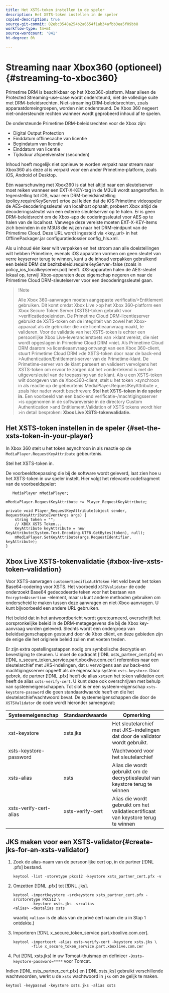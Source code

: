 ```yaml
---
title: Het XSTS-token instellen in de speler
description: Het XSTS-token instellen in de speler
copied-description: true
source-git-commit: 02ebc3548a254b2a6554f1ab34afbb3ea5f09bb8
workflow-type: tm+mt
source-wordcount: '841'
ht-degree: 0%

---
```


# Streaming naar Xbox360 (optioneel) {#streaming-to-xboc360}

Primetime DRM is beschikbaar op het Xbox360-platform. Maar alleen de Protected Streaming-use-case wordt ondersteund, niet de volledige suite met DRM-beleidsrechten. Niet-streaming DRM-beleidsrechten, zoals apparaatdomeingroepen, worden niet ondersteund. De Xbox 360 negeert niet-ondersteunde rechten wanneer wordt geprobeerd inhoud af te spelen.

De ondersteunde Primetime DRM-beleidsrechten voor de Xbox zijn:
* Digital Output Protection
* Einddatum offlinecache van licentie
* Begindatum van licentie
* Einddatum van licentie
* Tijdsduur afspeelvenster (seconden)

Inhoud hoeft mogelijk niet opnieuw te worden verpakt naar stream naar Xbox360 als deze al is verpakt voor een ander Primetime-platform, zoals iOS, Android of Desktop.

Eén waarschuwing met Xbox360 is dat het altijd naar een sleutelserver moet reiken wanneer een EXT-X-KEY-tag in de M3U8 wordt aangetroffen. In tegenstelling tot iOS, waar een DRM-beleidsinstelling (policy.requireKeyServer) ertoe zal leiden dat de iOS Primetime videospeler de AES-decoderingssleutel van localhost ophaalt, probeert Xbox altijd de decoderingssleutel van een externe sleutelserver op te halen. Er is geen DRM-beleidsrecht om de Xbox-app de coderingssleutel voor AES op te halen van de localhost. Vanwege deze vereiste moeten EXT-X-KEY-items zich bevinden in de M3U8 die wijzen naar het DRM-eindpunt van de Primetime Cloud. Deze URL wordt ingesteld via &lt;key_url> in het OfflinePackager.jar configuratiedossier config_hls.xml.

Als u inhoud één keer wilt verpakken en het stroom aan alle doelstellingen wilt hebben Primetime, evenals iOS apparaten vormen om geen sleutel van verre keyserver terug te winnen, kunt u de inhoud verpakken gebruikend een beleid DRM dat bezitsbeleid.requireKeyServer=false (zoals in policy_ios_localkeyserver.pol) heeft. iOS-apparaten halen de AES-sleutel lokaal op, terwijl Xbox-apparaten deze eigenschap negeren en naar de Primetime Cloud DRM-sleutelserver voor een decoderingssleutel gaan.

>!Note
>
>Alle Xbox 360-aanvragen moeten aangepaste verificatie/>Entitlement gebruiken. Dit komt omdat Xbox Live >op het Xbox 360-platform een Xbox Secure Token Server (XSTS)-token gebruikt voor >verificatiedoeleinden.
>De Primetime Cloud DRM-licentieserver gebruikt de XSTS-token om de integriteit van zowel het Xbox-apparaat als de gebruiker die >de licentieaanvraag maakt, te valideren. Voor de validatie van het XSTS-token is echter een persoonlijke Xbox Live-leverancierstoets van >klant vereist, die niet wordt opgeslagen in Primetime Cloud DRM >niet. Als Primetime Cloud DRM daarom >a licentieaanvraag ontvangt van een Xbox 360-client, stuurt Primetime Cloud DRM >de XSTS-token door naar de back-end >Authentication/Entitlement-server van de Primetime-klant. De Primetime-server van de klant
>parseert en valideert vervolgens het XSTS-token om ervoor te zorgen dat het >ondertekend is met de uitgeversleutel van de toepassing van de klant.
>Als u een XSTS-token wilt doorgeven van de Xbox360-client, stelt u het token >synchroon in als reactie op de gebeurtenis MediaPlayer.RequestKeyAttribute >, zoals hier nader wordt beschreven: **Stel het XSTS-token in de speler in.** Een voorbeeld van een back-end verificatie-/machtigingsserver >is opgenomen in de softwareversie in de directory Custom Authentication >and Entitlement.Validation of XSTS tokens wordt hier >in detail besproken: **Xbox Live XSTS-tokenvalidatie.**


## Het XSTS-token instellen in de speler {#set-the-xsts-token-in-your-player}

In Xbox 360 stelt u het token asynchroon in als reactie op de `MediaPlayer.RequestKeyAttribute` gebeurtenis.

Stel het XSTS-token in.

De voorbeeldtoepassing die bij de software wordt geleverd, laat zien hoe u het XSTS-token in uw speler instelt. Hier volgt het relevante codefragment van de voorbeeldspeler:

```
   MediaPlayer mMediaPlayer;  
 
mMediaPlayer.RequestKeyAttribute += Player_RequestKeyAttribute;  
 
private void Player_RequestKeyAttribute(object sender, RequestKeyAttributeEventArgs args) {  
    string token = "";  
    // XBOX XSTS Token...  
    KeyAttribute keyAttribute = new KeyAttribute(System.Text.Encoding.UTF8.GetBytes(token), null);  
    mMediaPlayer.SetKeyAttribute(args.RequestIdentifier, keyAttribute);  
} 
```

## Xbox Live XSTS-tokenvalidatie {#xbox-live-xsts-token-validation}

Voor XSTS-aanvragen `customerSpecificAuthToken` Het veld bevat het token Base64-codering voor XSTS. Het voorbeeld `XSTSValidator` de code onderzoekt Base64 gedecodeerde teken voor het bestaan van `EncryptedAssertion` -element, maar u kunt andere methoden gebruiken om onderscheid te maken tussen deze aanvragen en niet-Xbox-aanvragen. U kunt bijvoorbeeld een andere URL gebruiken.

Het beleid dat in het antwoordbericht wordt geretourneerd, overschrijft het oorspronkelijke beleid in de DRM-metagegevens die bij de Xbox key-aanvraag worden geleverd. Slechts wordt een ondergroep van beleidseigenschappen gesteund door de Xbox cliënt, en deze gebieden zijn de enige die het originele beleid zullen met voeten treden.

Er zijn extra opstellingsstappen nodig om symbolische decryptie en bevestiging te steunen. U moet de opdracht [!DNL xsts_partner_cert.pfx] en [!DNL x_secure_token_service.part.xboxlive.com.cer] referenties naar een sleutelarchief met JKS-indelingen, dat u vervolgens aan uw back-end machtigingsserver opgeeft als de eigenschap system `xsts-keystore`. Door gebrek, de partner [!DNL .pfx] heeft de alias `xsts`en het token validation cert heeft de alias `xsts-verify-cert`. U kunt deze ook overschrijven met behulp van systeemeigenschappen. Tot slot is er een systeem-eigenschap `xsts-keystore-password` die geen standaardwaarde heeft en die het sleutelarchiefwachtwoord bevat. De systeemeigenschappen die door de `XSTSValidator` de code wordt hieronder samengevat:

| Systeemeigenschap | Standaardwaarde | Opmerking |
|---|---|---|
| xst-keystore | xsts.jks | Het sleutelarchief met JKS-indelingen dat door de validator wordt gebruikt. |
| xsts-keystore-password | | Wachtwoord voor het sleutelarchief |
| xsts-alias | xsts | Alias die wordt gebruikt om de decryptiesleutel van keystore terug te winnen |
| xsts-verify-cert-alias | xsts-verify-cert | Alias die wordt gebruikt om het validatiecertificaat van keystore terug te winnen |

## JKS maken voor een XSTS-validator{#create-jks-for-an-xsts-validator}

1. Zoek de alias-naam van de persoonlijke cert op, in de partner [!DNL .pfx] bestand.

   ```
   keytool -list -storetype pkcs12 -keystore xsts_partner_cert.pfx -v 
   ```

1. Omzetten [!DNL .pfx] tot [!DNL .jks].

   ```
   keytool -importkeystore -srckeystore xsts_partner_cert.pfx -srcstoretype PKCS12 \  
           -keystore xsts.jks -srcalias  
   <alias> -destalias xsts
   ```

   waarbij `<alias>` is de alias van de privé cert naam die u in Stap 1 ontdekte.)
1. Importeren [!DNL x_secure_token_service.part.xboxlive.com.cer].

   ```
   keytool -importcert -alias xsts-verify-cert -keystore xsts.jks \  
           -file x_secure_token_service.part.xboxlive.com.cer 
   ```

1. Put [!DNL xsts.jks] in uw Tomcat-thuismap en definieer `-Dxsts-keystore-password=****` voor Tomcat.

Indien [!DNL xsts_partner_cert.pfx] en [!DNL xsts.jks] gebruikt verschillende wachtwoorden, werkt u de `xsts` wachtwoord in `jks` om ze gelijk te maken.

```
keytool -keypasswd -keystore xsts.jks -alias xsts 
```
